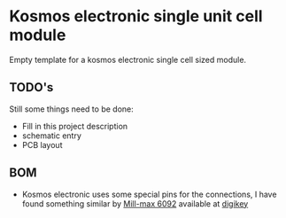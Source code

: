 # Kosmos electronic single unit cell module
Empty template for a kosmos electronic single cell sized module. 
## TODO's
Still some things need to be done:
* Fill in this project description
* schematic entry 
* PCB layout
## BOM
* Kosmos electronic uses some special pins for the connections, I have found something similar by [Mill-max 6092](https://www.mill-max.com/catalog/download/2020-10%3A207M.pdf) available at [digikey](https://www.digikey.com/en/products/detail/mill-max-manufacturing-corp/6092-0-00-15-00-00-33-0/1991698)

